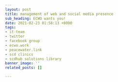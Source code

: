 ```yaml
---
layout: post
title: management of web and social media presence
sub_heading: ECWO wants you!
date: 2021-02-23 01:58:13 +0000
tags:
- it-team
- twitter
- facebook group
- ecwo.work
- peacewater.link
- scd clinics
- scdhub solutions library
banner_image: ''
related_posts: []

---
```

